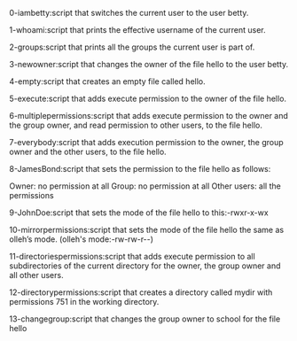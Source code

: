 0-iambetty:script that switches the current user to the user betty.

1-whoami:script that prints the effective username of the current user.

2-groups:script that prints all the groups the current user is part of.

3-newowner:script that changes the owner of the file hello to the user betty.

4-empty:script that creates an empty file called hello.

5-execute:script that adds execute permission to the owner of the file hello.

6-multiplepermissions:script that adds execute permission to the owner and the group owner, and read permission to other users, to the file hello.

7-everybody:script that adds execution permission to the owner, the group owner and the other users, to the file hello.

8-JamesBond:script that sets the permission to the file hello as follows:

Owner: no permission at all
Group: no permission at all
Other users: all the permissions


9-JohnDoe:script that sets the mode of the file hello to this:-rwxr-x-wx

10-mirrorpermissions:script that sets the mode of the file hello the same as olleh’s mode. (olleh's mode:-rw-rw-r--)

11-directoriespermissions:script that adds execute permission to all subdirectories of the current directory for the owner, the group owner and all other users.

12-directorypermissions:script that creates a directory called mydir with permissions 751 in the working directory.

13-changegroup:script that changes the group owner to school for the file hello
